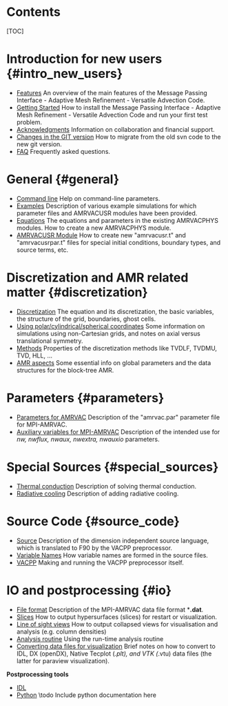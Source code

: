 # Contents

[TOC]

# Introduction for new users {#intro_new_users}

* [Features](features.md) An overview of the main features of the Message
Passing Interface - Adaptive Mesh Refinement - Versatile Advection Code.
* [Getting Started](getting_started.md) How to install the Message Passing
Interface - Adaptive Mesh Refinement - Versatile Advection Code and run your
first test problem.
* [Acknowledgments](acknowledgments.md) Information on collaboration and
financial support. 
* [Changes in the GIT version](gitversion.md) How to migrate from the old svn
code to the new git version.
* [FAQ](faq.md) Frequently asked questions.

# General {#general}

* [Command line](commandline.md)      Help on command-line parameters.
* [Examples](examples.md) Description of various example simulations for which
parameter files and AMRVACUSR modules have been provided.
* [Equations](equations.md) The equations and parameters in the existing
AMRVACPHYS modules. How to create a new AMRVACPHYS module.
* [AMRVACUSR Module](amrvacusr.md) How to create new "amrvacusr.t" and
"amrvacusrpar.t" files for special initial conditions, boundary types, and
source terms, etc.

# Discretization and AMR related matter {#discretization}

* [Discretization](discretization.md) The equation and its discretization, the
basic variables, the structure of the grid, boundaries, ghost cells.
* [Using polar/cylindrical/spherical coordinates](axial.md) Some information on
simulations using non-Cartesian grids, and notes on axial versus translational
symmetry.
* [Methods](methods.md) Properties of the discretization methods like TVDLF,
TVDMU, TVD, HLL, ...
* [AMR aspects](amrstructure.md) Some essential info on global parameters and
the data structures for the block-tree AMR.

# Parameters {#parameters}

* [Parameters for AMRVAC](par.md) Description of the "amrvac.par" parameter file
for MPI-AMRVAC.
* [Auxiliary variables for MPI-AMRVAC](mpiamrvac_nw.md) Description of the
intended use for _nw, nwflux, nwaux, nwextra, nwauxio_ parameters.

# Special Sources {#special_sources}

* [Thermal conduction](thermal_conduction.md) Description of solving thermal conduction. 
* [Radiative cooling](radiative_cooling.md) Description of adding radiative cooling. 

# Source Code {#source_code}

* [Source](source.md) Description of the dimension independent source language,
which is translated to F90 by the VACPP preprocessor.
* [Variable Names](varnames.md) How variable names are formed in the source
files.
* [VACPP](vacpp.md) Making and running the VACPP preprocessor itself.

# IO and postprocessing {#io}

* [File format](fileformat.md) Description of the MPI-AMRVAC data file format
***.dat**.
* [Slices](slices.md) How to output hypersurfaces (slices) for restart or
visualization.
* [Line of sight views](collapsed.md) How to output collapsed views for
visualisation and analysis (e.g. column densities)
* [Analysis routine](analysis.md) Using the run-time analysis routine
* [Converting data files for visualization](convert.md) Brief notes on how to
convert to IDL, DX (openDX), Native Tecplot (*.plt), and VTK (*.vtu) data files
(the latter for paraview visualization).

**Postprocessing tools**

* [IDL](idl.md)
* [Python](python/index.md) \todo Include python documentation here
